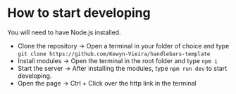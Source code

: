 # How to start developing
You will need to have Node.js installed.

 - Clone the repository → Open a terminal in your folder of choice and type `git clone https://github.com/Kewyn-Vieira/handlebars-template`
 - Install modules → Open the terminal in the root folder and type `npm i`
 - Start the server → After installing the modules, type `npm run dev` to start developing.
 - Open the page → Ctrl + Click over the http link in the terminal
